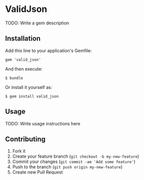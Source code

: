 # ValidJson

TODO: Write a gem description

## Installation

Add this line to your application's Gemfile:

    gem 'valid_json'

And then execute:

    $ bundle

Or install it yourself as:

    $ gem install valid_json

## Usage

TODO: Write usage instructions here

## Contributing

1. Fork it
2. Create your feature branch (`git checkout -b my-new-feature`)
3. Commit your changes (`git commit -am 'Add some feature'`)
4. Push to the branch (`git push origin my-new-feature`)
5. Create new Pull Request
